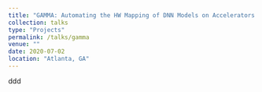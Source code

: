 ```yaml
---
title: "GAMMA: Automating the HW Mapping of DNN Models on Accelerators via Genetic Algorithm"
collection: talks
type: "Projects"
permalink: /talks/gamma
venue: ""
date: 2020-07-02
location: "Atlanta, GA"
---
```


ddd